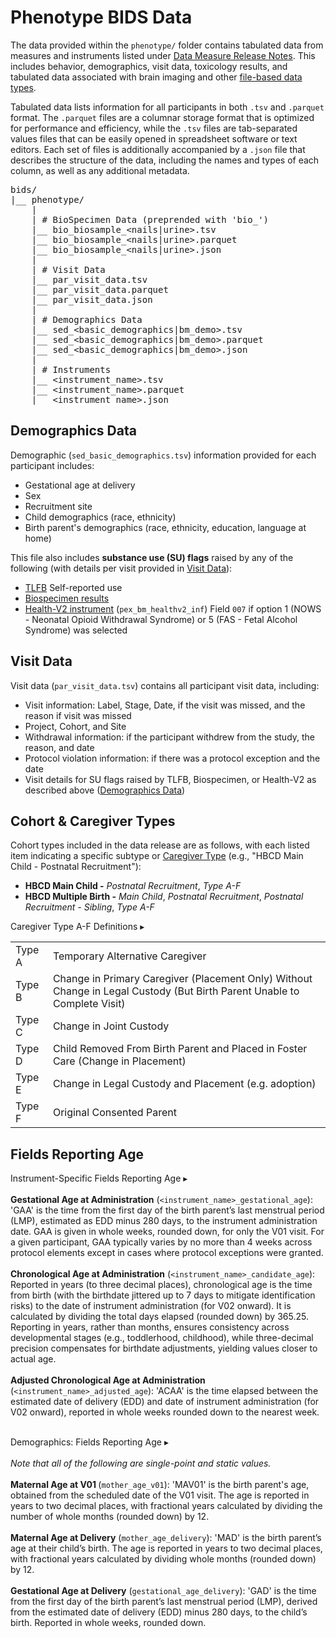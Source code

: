 # Phenotype BIDS Data
The data provided within the `phenotype/` folder contains tabulated data from measures and instruments listed under [Data Measure Release Notes](../measures/index.md#tabulated-data). This includes behavior, demographics, visit data, toxicology results, and tabulated data associated with brain imaging and other [file-based data types](../measures/index.md#file-based-data).

Tabulated data lists information for all participants in both `.tsv` and `.parquet` format. The `.parquet` files are a columnar storage format that is optimized for performance and efficiency, while the `.tsv` files are tab-separated values files that can be easily opened in spreadsheet software or text editors. Each set of files is additionally accompanied by a `.json` file that describes the structure of the data, including the names and types of each column, as well as any additional metadata.

<pre class="folder-tree">
bids/
|__ phenotype/
    |
    | <span class="hashtag"># BioSpecimen Data (preprended with 'bio_')</span>
    |__ bio_biosample_<span class="placeholder">&lt;nails|urine&gt;</span>.tsv
    |__ bio_biosample_<span class="placeholder">&lt;nails|urine&gt;</span>.parquet
    |__ bio_biosample_<span class="placeholder">&lt;nails|urine&gt;</span>.json
    |  
    | <span class="hashtag"># Visit Data</span>
    |__ par_visit_data.tsv
    |__ par_visit_data.parquet
    |__ par_visit_data.json
    |
    | <span class="hashtag"># Demographics Data</span>
    |__ sed_<span class="placeholder">&lt;basic_demographics|bm_demo&gt;</span>.tsv
    |__ sed_<span class="placeholder">&lt;basic_demographics|bm_demo&gt;</span>.parquet
    |__ sed_<span class="placeholder">&lt;basic_demographics|bm_demo&gt;</span>.json
    |
    | <span class="hashtag"># Instruments</span>
    |__ <span class="placeholder">&lt;instrument_name&gt;</span>.tsv
    |__ <span class="placeholder">&lt;instrument_name&gt;</span>.parquet
    |__ <span class="placeholder">&lt;instrument_name&gt;</span>.json
</pre>

## Demographics Data 
<p style="margin: 0 0 5px;">Demographic (<code>sed_basic_demographics.tsv</code>) information provided for each participant includes:</p>
<ul>
<li>Gestational age at delivery</li>
<li>Sex</li>
<li>Recruitment site</li>
<li>Child demographics (race, ethnicity)</li>
<li>Birth parent's demographics (race, ethnicity, education, language at home)</li>
</ul> 

<p style="margin: 0 0 5px;">This file also includes <strong>substance use (SU) flags</strong> raised by any of the following (with details per visit provided in <a href="#visit-data">Visit Data</a>):</p>
<ul>
<li><a href="../../measures/pregexp/substanceuse#tlfb">TLFB</a> Self-reported use</li>
<li><a href="../../measures/biospec">Biospecimen results</a></li>
<li><a href="../../measures/pregexp/preghealth#instruments">Health-V2 instrument</a> (<code>pex_bm_healthv2_inf</code>) Field <code>007</code> if option 1 (NOWS - Neonatal Opioid Withdrawal Syndrome) or 5 (FAS - Fetal Alcohol Syndrome) was selected</li>
</ul>

## Visit Data
<p style="margin: 0 0 5px;">Visit data (<code>par_visit_data.tsv</code>) contains all participant visit data, including:</p>
<ul>
<li>Visit information: Label, Stage, Date, if the visit was missed, and the reason if visit was missed</li>
<li>Project, Cohort, and Site</li>
<li>Withdrawal information: if the participant withdrew from the study, the reason, and date</li>
<li>Protocol violation information: if there was a protocol exception and the date</li>
<li>Visit details for SU flags raised by TLFB, Biospecimen, or Health-V2 as described above (<a href="#demographics-data">Demographics Data</a>)</li>
</ul>

## Cohort & Caregiver Types
Cohort types included in the data release are as follows, with each listed item indicating a specific subtype or [Caregiver Type](#CGtype) (e.g., "HBCD Main Child - Postnatal Recruitment"):

- **HBCD Main Child -** *Postnatal Recruitment*, *Type A-F*
- **HBCD Multiple Birth -** *Main Child*, *Postnatal Recruitment*, *Postnatal Recruitment - Sibling*, *Type A-F*

<div id="CGtype" class="table-banner" onclick="toggleCollapse(this)">
  <span class="text">Caregiver Type A-F Definitions</span>
  <span class="arrow">▸</span>
</div>
<div class="table-open-collapsible-content">
<table style="width: 100%; border-collapse: collapse; table-layout: fixed;">
<tbody>
	<tr>
		<td>Type A</td>
		<td>Temporary Alternative Caregiver</td>
	</tr>
	<tr>
		<td>Type B</td>
		<td style="word-wrap: break-word; white-space: normal;">Change in Primary Caregiver (Placement Only) Without Change in Legal Custody (But Birth Parent Unable to Complete Visit)</td>
	</tr>
	<tr>
		<td>Type C</td>
		<td>Change in Joint Custody</td>
	</tr>
	<tr>
		<td>Type D</td>
		<td style="word-wrap: break-word; white-space: normal;">Child Removed From Birth Parent and Placed in Foster Care (Change in Placement)</td>
	</tr>
	<tr>
		<td>Type E</td>
		<td>Change in Legal Custody and Placement (e.g. adoption)</td>
	</tr>
	<tr>
		<td>Type F</td>
		<td>Original Consented Parent</td>
	</tr>            
</tbody>
</table>
</div>

## Fields Reporting Age
<p>
<div id="instrument-age" class="notification-banner" onclick="toggleCollapse(this)">
  <span class="emoji"><i class="fa-regular fa-lightbulb"></i></span>
  <span class="text">Instrument-Specific Fields Reporting Age</span>
  <span class="arrow">▸</span>
</div>
<div class="collapsible-content">
<br>
<b>Gestational Age at Administration</b> (<code>&lt;instrument_name&gt;_gestational_age</code>): 'GAA' is the time from the first day of the birth parent’s last menstrual period (LMP), estimated as EDD minus 280 days, to the instrument administration date. GAA is given in whole weeks, rounded down, for only the V01 visit. For a given participant, GAA typically varies by no more than 4 weeks across protocol elements except in cases where protocol exceptions were granted.
<br>
<br>
<b>Chronological Age at Administration</b> (<code>&lt;instrument_name&gt;_candidate_age</code>): Reported in years (to three decimal places), chronological age is the time from birth (with the birthdate jittered up to 7 days to mitigate identification risks) to the date of instrument administration (for V02 onward). It is calculated by dividing the total days elapsed (rounded down) by 365.25. Reporting in years, rather than months, ensures consistency across developmental stages (e.g., toddlerhood, childhood), while three-decimal precision compensates for birthdate adjustments, yielding values closer to actual age.
<br>
<br>
<b>Adjusted Chronological Age at Administration</b> (<code>&lt;instrument_name&gt;_adjusted_age</code>): 'ACAA' is the time elapsed between the estimated date of delivery (EDD) and date of instrument administration (for V02 onward), reported in whole weeks rounded down to the nearest week.
<br>
<br>
</div>
</p>

<p>
<div id="demo-age" class="notification-banner" onclick="toggleCollapse(this)">
  <span class="emoji"><i class="fa-regular fa-lightbulb"></i></span>
  <span class="text">Demographics: Fields Reporting Age</span>
  <span class="arrow">▸</span>
</div>
<div class="collapsible-content">
<br>
<i>Note that all of the following are single-point and static values.</i>
<br>
<br>
<b>Maternal Age at V01 </b> (<code>mother_age_v01</code>): 'MAV01' is the birth parent's age, obtained from the scheduled date of the V01 visit. The age is reported in years to two decimal places, with fractional years calculated by dividing the number of whole months (rounded down) by 12.
<br>
<br>
<b>Maternal Age at Delivery</b> (<code>mother_age_delivery</code>): 'MAD' is the birth parent’s age at their child’s birth. The age is reported in years to two decimal places, with fractional years calculated by dividing whole months (rounded down) by 12.
<br>
<br>
<b>Gestational Age at Delivery</b> (<code>gestational_age_delivery</code>): 'GAD' is the time from the first day of the birth parent’s last menstrual period (LMP), derived from the estimated date of delivery (EDD) minus 280 days, to the child’s birth. Reported in whole weeks, rounded down.
<br>
<br>
</div>
</p>
